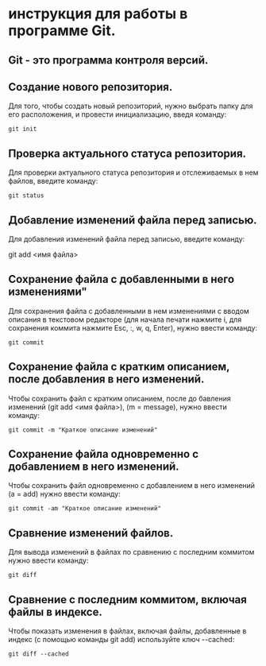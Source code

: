 # инструкция для работы в программе Git.
 
## Git - это программа контроля версий.

## Создание нового репозитория.

Для того, чтобы создать новый репозиторий, нужно выбрать папку для его расположения, и провести инициализацию, введя команду:

    git init

## Проверка актуального статуса репозитория.

Для проверки актуального статуса репозитория и отслеживаемых в нем файлов, введите команду:

    git status

## Добавление изменений файла перед записью.

Для добавления изменений файла перед записью, введите команду:

git add <имя файла>

## Сохранение файла с добавленными в него изменениями"

Для сохранения файла с добавленными в нем изменениями с вводом описания в текстовом редакторе (для начала печати нажмите i, для сохранения коммита нажмите Esc, :, w, q, Enter), нужно ввести команду:

    git commit

## Сохранение файла с кратким описанием, после добавления в него изменений.

Чтобы сохранить файл с кратким описанием, после до бавления изменений (git add <имя файла>), (m = message), нужно ввести команду:

    git commit -m "Краткое описание изменений"

## Сохранение файла одновременно с добавлением в него изменений.

Чтобы сохранить файл одновременно с добавлением в него изменений (a = add) нужно ввести команду:

    git commit -am "Краткое описание изменений"

## Сравнение изменений файлов.

Для вывода изменений в файлах по сравнению с последним коммитом нужно ввести команду:

    git diff

## Сравнение с последним коммитом, включая файлы в индексе.

Чтобы показать изменения в файлах, включая файлы, добавленные в индекс (с помощью команды git add) используйте ключ --cached:

    git diff --cached
    